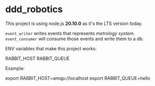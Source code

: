 # ddd_robotics

This project is using node.js __20.10.0__ as it's the LTS version today.

`event_writer` writes events that represents _metrology system_.
`event_consumer` will consume those events and write them to a db.

ENV variables that make this project works:

RABBIT_HOST
RABBIT_QUEUE

Example:

export RABBIT_HOST=amqp://localhost
export RABBIT_QUEUE=hello